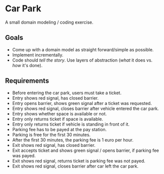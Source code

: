 
# Car Park

A small domain modeling / coding exercise.

## Goals

- Come up with a domain model as straight forward/simple as possible.
- Implement incrementally.
- Code should *tell the story*. 
  Use layers of abstraction (*what* it does vs. *how* it's done).

## Requirements

- Before entering the car park, users must take a ticket.
- Entry shows red signal, has closed barrier.
- Entry opens barrier, shows green signal after a ticket was requested.
- Entry shows red signal, closes barrier after vehicle entered the car park.
- Entry shows whether space is available or not.
- Entry only returns ticket if space is available.
- Entry only returns ticket if vehicle is standing in front of it.
- Parking fee has to be payed at the pay station.
- Parking is free for the first 30 minutes.
- After the first 30 minutes, the parking fee is 1 euro per hour.
- Exit shows red signal, has closed barrier.
- Exit accepts ticket and shows green signal / opens barrier, 
  if parking fee was payed.
- Exit shows red signal, returns ticket is parking fee was not payed.
- Exit shows red signal, closes barrier after car left the car park.


